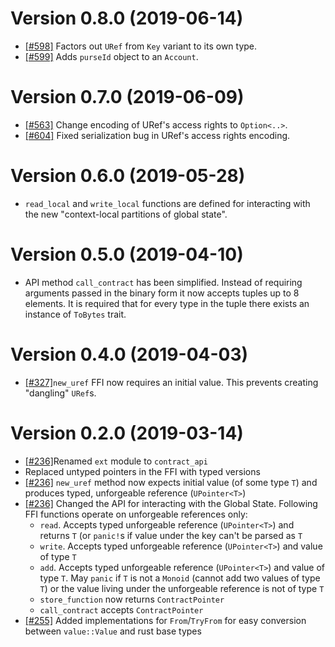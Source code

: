 Version 0.8.0 (2019-06-14)
==========================
* [[#598]](https://github.com/CasperLabs/CasperLabs/pull/598) Factors out `URef` from `Key` variant to its own type.
* [[#599]](https://github.com/CasperLabs/CasperLabs/pull/599) Adds `purseId` object to an `Account`.

Version 0.7.0 (2019-06-09)
==========================
* [[#563]](https://github.com/CasperLabs/CasperLabs/pull/563) Change encoding of URef's access rights to `Option<..>`.
* [[#604]](https://github.com/CasperLabs/CasperLabs/pull/604) Fixed serialization bug in URef's access rights encoding.

Version 0.6.0 (2019-05-28)
==========================
* `read_local` and `write_local` functions are defined for interacting with the new "context-local partitions of global state".

Version 0.5.0 (2019-04-10)
==========================
* API method `call_contract` has been simplified. Instead of requiring arguments passed in the binary form it now accepts tuples up to 8 elements. It is required that for every type in the tuple there exists an instance of `ToBytes` trait.

Version 0.4.0 (2019-04-03)
==========================

* [[#327]](https://github.com/CasperLabs/CasperLabs/pull/327)`new_uref` FFI now requires an initial value. This prevents creating "dangling" `URef`s.

Version 0.2.0 (2019-03-14)
==========================

* [[#236]](https://github.com/CasperLabs/CasperLabs/pull/236)Renamed `ext` module to `contract_api`
* Replaced untyped pointers in the FFI with typed versions
* [[#236]](https://github.com/CasperLabs/CasperLabs/pull/236) `new_uref` method now expects initial value (of some type `T`) and produces typed, unforgeable reference (`UPointer<T>`)
* [[#236]](https://github.com/CasperLabs/CasperLabs/pull/236) Changed the API for interacting with the Global State. Following FFI functions operate on unforgeable references only:
  - `read`. Accepts typed unforgeable reference (`UPointer<T>`) and returns `T` (or `panic!`s if value under the key can't be parsed as `T`
  - `write`. Accepts typed unforgeable reference (`UPointer<T>`) and value of type `T`
  - `add`. Accepts typed unforgeable reference (`UPointer<T>`) and value of type `T`. May `panic` if `T` is not a `Monoid` (cannot add two values of type `T`) or the value living under the unforgeable reference is not of type `T`
  - `store_function` now returns `ContractPointer`
  - `call_contract` accepts `ContractPointer`
* [[#255]](https://github.com/CasperLabs/CasperLabs/pull/255) Added implementations for `From`/`TryFrom` for easy conversion between `value::Value` and rust base types
